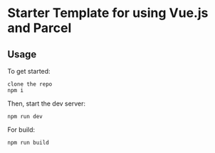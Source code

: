 # Starter Template for using Vue.js and Parcel

## Usage

To get started:

    clone the repo
    npm i

Then, start the dev server:

    npm run dev

For build:

    npm run build
